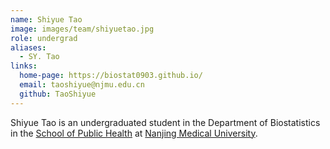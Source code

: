 ```yaml
---
name: Shiyue Tao
image: images/team/shiyuetao.jpg
role: undergrad
aliases:
  - SY. Tao
links:
  home-page: https://biostat0903.github.io/
  email: taoshiyue@njmu.edu.cn
  github: TaoShiyue
---
```



Shiyue Tao is an undergraduated student in the Department of Biostatistics in the [School of Public Health](https://gwxy.njmu.edu.cn/) at [Nanjing Medical University](https://www.njmu.edu.cn/).